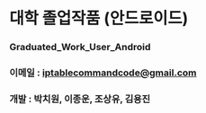 # 대학 졸업작품 (안드로이드)
### Graduated_Work_User_Android
### 이메일 : iptablecommandcode@gmail.com
### 개발 : 박치원, 이종운, 조상유, 김용진
